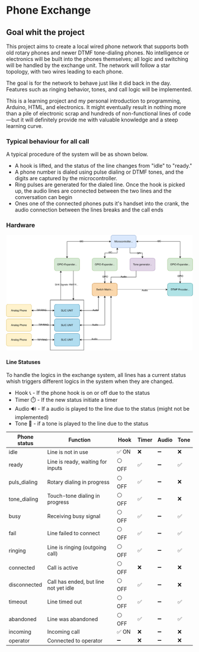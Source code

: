 # Phone Exchange #

## Goal whit the project ##
This project aims to create a local wired phone network that supports both old rotary phones and newer DTMF tone-dialing phones. No intelligence or electronics will be built into the phones themselves; all logic and switching will be handled by the exchange unit. The network will follow a star topology, with two wires leading to each phone.

The goal is for the network to behave just like it did back in the day. Features such as ringing behavior, tones, and call logic will be implemented.

This is a learning project and my personal introduction to programming, Arduino, HTML, and electronics. It might eventually result in nothing more than a pile of electronic scrap and hundreds of non-functional lines of code—but it will definitely provide me with valuable knowledge and a steep learning curve.


### Typical behaviour for all call ###

A typical procedure of the system will be as shown below.
- A hook is lifted, and the status of the line changes from "idle" to "ready."
- A phone number is dialed using pulse dialing or DTMF tones, and the digits are captured by the microcontroller.
- Ring pulses are generated for the dialed line. Once the hook is picked up, the audio lines are connected between the two lines and the conversation can begin
- Ones one of the connected phones puts it's handset into the crank, the audio connection between the lines breaks and the call ends


### Hardware ###

<img src="docs/Block Diagram Hardware.drawio.svg" alt="System Overview" width="600">

#### Line Statuses ####

To handle the logics in the exchange system, all lines has a current status whish triggers different logics in the system when they are changed.

- Hook  :telephone_receiver: - If the phone hook is on or off due to the status
- Timer :stopwatch: - If the new status initiate a timer
- Audio :loud_sound: -  If a audio is played to the line due to the status (might not be implemented)
- Tone :postal_horn: - if a tone is played to the line due to the status

| Phone status  | Function                              | Hook     | Timer | Audio | Tone |
| ------------- | ------------------------------------- | -------- | ----- |-------|------| 
| idle          | Line is not in use                    | ✅ ON    | ❌    | ➖    | ❌   |
| ready         | Line is ready, waiting for inputs     | ⚪ OFF   | ✅    | ➖    | ✅   |
| puls_dialing  | Rotary dialing in progress            | ⚪ OFF   | ✅    | ➖    | ❌   |
| tone_dialing  | Touch-tone dialing in progress        | ⚪ OFF   | ✅    | ➖    | ❌   |
| busy          | Receiving busy signal                 | ⚪ OFF   | ✅    | ➖    | ✅   |
| fail          | Line failed to connect                | ⚪ OFF   | ✅    | ➖    | ✅   |
| ringing       | Line is ringing (outgoing call)       | ⚪ OFF   | ✅    | ➖    | ✅   |
| connected     | Call is active                        | ⚪ OFF   | ❌    | ➖    | ❌   |
| disconnected  | Call has ended, but line not yet idle | ⚪ OFF   | ✅    | ➖    | ❌   |
| timeout       | Line timed out                        | ⚪ OFF   | ✅    | ➖    | ✅   |
| abandoned     | Line was abandoned                    | ⚪ OFF   | ✅    | ➖    | ✅   |
| incoming      | Incoming call                         | ✅ ON    | ❌    | ➖    | ❌   |
| operator      | Connected to operator                 | ➖       | ❌    | ➖    | ❌   |
